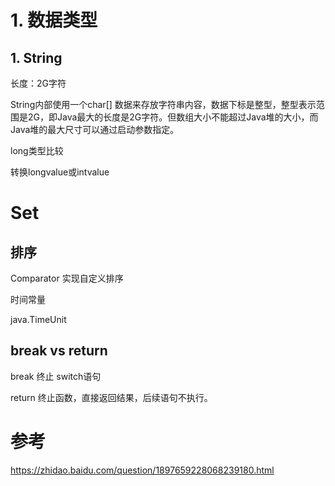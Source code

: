 # 1. 数据类型

## 1. String

长度：2G字符

String内部使用一个char[] 数据来存放字符串内容，数据下标是整型，整型表示范围是2G，即Java最大的长度是2G字符。但数组大小不能超过Java堆的大小，而Java堆的最大尺寸可以通过启动参数指定。

long类型比较

转换longvalue或intvalue

# Set

## 排序

Comparator 实现自定义排序



时间常量

java.TimeUnit



## break vs return

break 终止 switch语句

return 终止函数，直接返回结果，后续语句不执行。



# 参考

https://zhidao.baidu.com/question/1897659228068239180.html